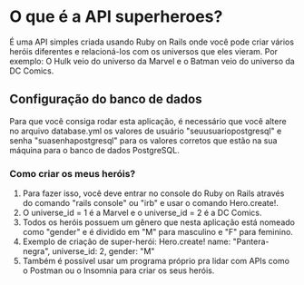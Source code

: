 # O que é a API superheroes?

É uma API simples criada usando Ruby on Rails onde você pode criar vários heróis diferentes e relacioná-los com os universos que eles vieram.
Por exemplo: O Hulk veio do universo da Marvel e o Batman veio do universo da DC Comics.


## Configuração do banco de dados

Para que você consiga rodar esta aplicação, é necessário que você altere no arquivo database.yml os valores de usuário "seuusuariopostgresql" e senha "suasenhapostgresql" para os valores corretos que estão na sua máquina para o banco de dados PostgreSQL.

### Como criar os meus heróis?

1. Para fazer isso, você deve entrar no console do Ruby on Rails através do comando "rails console" ou "irb" e usar o comando Hero.create!.
2. O universe_id = 1 é a Marvel e o universe_id = 2 é a DC Comics. 
3. Todos os heróis possuem um gênero que nesta aplicação está nomeado como "gender" e é dividido em "M" para masculino e "F" para feminino.
4. Exemplo de criação de super-herói: Hero.create! name: "Pantera-negra", universe_id: 2, gender: "M"
5. Também é possível usar um programa próprio pra lidar com APIs como o Postman ou o Insomnia para criar os seus heróis.
